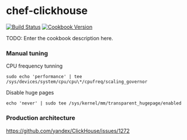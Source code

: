# chef-clickhouse

[![Build Status](https://travis-ci.org/ernestas-poskus/chef-clickhouse.svg?branch=master)](https://travis-ci.org/ernestas-poskus/chef-clickhouse)
[![Cookbook Version](https://img.shields.io/cookbook/v/clickhouse.svg)](https://supermarket.chef.io/cookbooks/clickhouse)

TODO: Enter the cookbook description here.

### Manual tuning

CPU frequency tunning
```
sudo echo 'performance' | tee /sys/devices/system/cpu/cpu\*/cpufreq/scaling_governor
```

Disable huge pages
```
echo 'never' | sudo tee /sys/kernel/mm/transparent_hugepage/enabled
```

### Production architecture

https://github.com/yandex/ClickHouse/issues/1272
